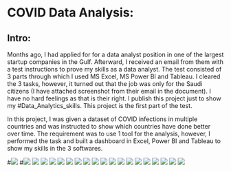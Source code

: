 # COVID Data Analysis:
## Intro:
Months ago, I had applied for for a data analyst position in one of the largest startup companies in the Gulf. Afterward, I received an email from them with a test instructions to prove my skills as a data analyst. The test consisted of 3 parts through which I used MS Excel, MS Power BI and Tableau. I cleared the 3 tasks, however, it turned out that the job was only for the Saudi citizens (I have attached screenshot from their email in the document). I have no hard feelings as that is their right. I publish this project just to show my #Data_Analytics_skills. This project is the first part of the test.

In this project, I was given a dataset of COVID infections in multiple countries and was instructed to show which countries have done better over time. The requirement was to use 1 tool for the analysis, however, I performed the task and built a dashboard in Excel, Power BI and Tableau to show my skills in the 3 softwares.

#![](assets/1.PNG)
#![](assets/2.0.PNG)
![](assets/2.1.PNG)
![](assets/3.PNG)
![](assets/4.PNG)
![](assets/5.PNG)
![](assets/6.PNG)
![](assets/7.PNG)
![](assets/8.PNG)
![](assets/9.PNG)
![](assets/10.PNG)
![](assets/10.1.PNG)
![](assets/10.3.PNG)
![](assets/14.PNG)
![](assets/15.PNG)
![](assets/16.PNG)
![](assets/17PNG)
![](assets/18.PNG)
![](assets/19PNG)
![](assets/20.PNG)
